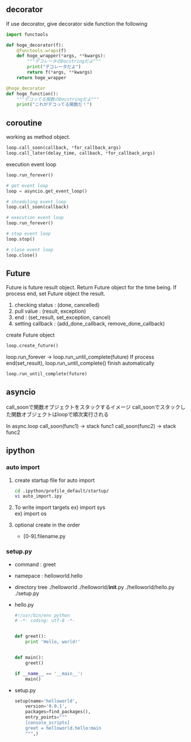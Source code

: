 ## decorator
If use decorator, give decorator side function the following
``` py
import functools

def hoge_decorator(f):
    @functools.wraps(f)
    def hoge_wrapper(*args, **kwargs):
        """デコレータのDocstringだよ"""
        print("デコレータだよ")
        return f(*args, **kwargs)
    return hoge_wrapper

@hoge_decorator
def hoge_function():
    """デコってる関数のDocstringだよ"""
    print("これがデコってる関数だ！")
```

## coroutine 
working as method object.

``` py
loop.call_soon(callback, *for_callback_args)
loop.call_later(delay_time, callback, *for_callback_args)
```

execution event loop
``` py
loop.run_forever()
```


``` py
# get event loop
loop = asyncio.get_event_loop()

# shceduling event loop
loop.call_soon(callback)

# execution event loop
loop.run_forever()

# stop event loop
loop.stop()

# close event loop
loop.close()
```

## Future
Future is future result object.
Return Future object for the time being.
If process end, set Future object the result.
1. checking status  : (done, cancelled)
2. pull value       : (result, exception)
3. end              : (set_result, set_exception, cancel)
4. setting callback : (add_done_callback, remove_done_callback)

create Future object
``` py
loop.create_future()
```

loop.run_forever -> loop.run_until_complete(future)
If process end(set_result), loop.run_until_complete() finish automatically
``` py
loop.run_until_complete(future)
```

## asyncio
call_soonで関数オブジェクトをスタックするイメージ
call_soonでスタックした関数オブジェクトはloopで順次実行される

In async.loop
    call_soon(func1) -> stack func1
    call_soon(func2) -> stack func2
## ipython
### auto import
1. create startup file for auto import
    ``` sh
    cd .ipython/profile_default/startup/
    vi auto_import.ipy
    ```
2. To write import targets
    ex) import sys  
    ex) import os

3. optional
    create in the order  
    * [0-9].filename.py

### setup.py
* command  : greet
* namepace : helloworld.hello

* directory tree
    ./helloworld
    ./helloworld/__init__.py
    ./helloworld/hello.py
    ./setup.py

* hello.py
    ``` py
    #!/usr/bin/env python
    # -*- coding: utf-8 -*-


    def greet():
        print 'Hello, world!'


    def main():
        greet()

    if __name__ == '__main__':
        main()
    ```

* setup.py
    ``` py
    setup(name='helloworld',
        version='0.0.1',
        packages=find_packages(),
        entry_points="""
        [console_scripts]
        greet = helloworld.hello:main
        """,)
    ```

